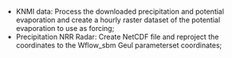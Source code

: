 
* KNMI data: Process the downloaded precipitation and potential evaporation and create a hourly raster dataset of the potential evaporation to use as forcing;
* Precipitation NRR Radar: Create NetCDF file and reproject the coordinates to the Wflow_sbm Geul parameterset coordinates;
